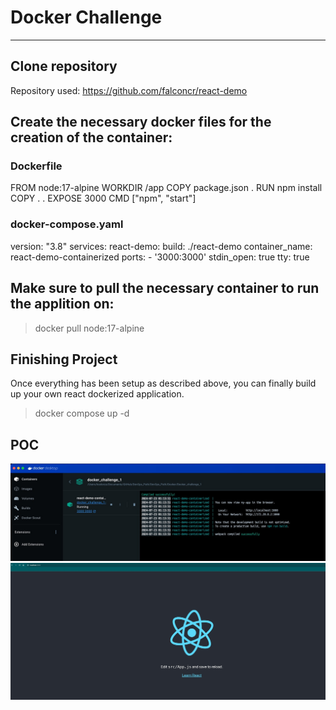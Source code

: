# Docker Challenge
---
## Clone repository

Repository used: https://github.com/falconcr/react-demo

## Create the necessary docker files for the creation of the container:

### Dockerfile

FROM node:17-alpine
WORKDIR /app
COPY package.json .
RUN npm install
COPY . .
EXPOSE 3000
CMD ["npm", "start"]

### docker-compose.yaml

version: "3.8"
services:
  react-demo:
    build: ./react-demo
    container_name: react-demo-containerized
    ports: 
      - '3000:3000'
    stdin_open: true
    tty: true

## Make sure to pull the necessary container to run the applition on:

> docker pull node:17-alpine

## Finishing Project

Once everything has been setup as described above, you can finally build up your own react dockerized application. 

> docker compose up -d

## POC

![localhost:3000](https://github.com/KennethSV/DevOps_Path/blob/main/Docker/Docker_challenge_1/Container_Running.jpg)
![Docker Container Running](https://github.com/KennethSV/DevOps_Path/blob/main/Docker/Docker_challenge_1/Page_Loaded.jpg)
